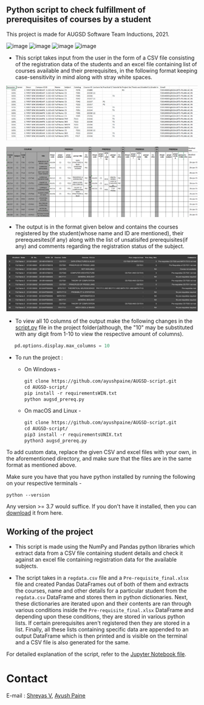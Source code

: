 ## Python script to check fulfillment of prerequisites of courses by a student
 This project is made for AUGSD Software Team Inductions, 2021.


![image](https://img.shields.io/badge/Python-FFD43B?style=for-the-badge&logo=python&logoColor=darkgreen) ![image](https://img.shields.io/badge/Numpy-777BB4?style=for-the-badge&logo=numpy&logoColor=white) ![image](https://img.shields.io/badge/Pandas-2C2D72?style=for-the-badge&logo=pandas&logoColor=white) ![image](https://img.shields.io/badge/Jupyter-F37626.svg?&style=for-the-badge&logo=Jupyter&logoColor=white)

* This script takes input from the user in the form of a CSV file consisting of the registration data of the students and an excel file containing list of courses available and their prerequisites, in the following format keeping case-sensitivity in mind along with stray white spaces.


![registration data](regdata.png)


![course pre-requisites](pre-req.png)


* The output is in the format given below and contains the courses registered by the student(whose name and ID are mentioned), their prerequesites(if any) along with the list of unsatisifed prerequisites(if any) and comments regarding the registration status of the subject. 


![output](output.jpeg)

* To view all 10 columns of the output make the following changes in the [script.py](https://github.com/ayushpaine/AUGSD-script/blob/main/augsd_prereq.py) file in the project folder(although, the "10" may be substituted with any digit from 1-10 to view the respective amount of columns).
```python
   pd.options.display.max_columns = 10
```

* To run the project :
   * On Windows -
     
     ```
     git clone https://github.com/ayushpaine/AUGSD-script.git
     cd AUGSD-script/
     pip install -r requirementsWIN.txt
     python augsd_prereq.py
     ```
   
   * On macOS and Linux -
     
     ```
     git clone https://github.com/ayushpaine/AUGSD-script.git
     cd AUGSD-script/
     pip3 install -r requirementsUNIX.txt
     python3 augsd_prereq.py
     ```

To add custom data, replace the given CSV and excel files with your own, in the aforementioned directory, and make sure that the files are in the same format as mentioned above.

Make sure you have that you have python installed by running the following on your respective terminals -

```
python --version
```

Any version >= 3.7 would suffice. If you don't have it installed, then you can [download](https://www.python.org/downloads/) it from here.


## Working of the project

* This script is made using the NumPy and Pandas python libraries which extract data from a CSV file containing student details and check it against an excel file containing registration data for the available subjects.

* The script takes in a ```regdata.csv``` file and a ```Pre-requisite_final.xlsx``` file and created Pandas DataFrames out of both of them and extracts the courses, name and other details for a particular student from the ```regdata.csv``` DataFrame and stores them in python dictionaries. Next, these dictionaries are iterated upon and their contents are ran through various conditions inside the ```Pre-requisite_final.xlsx``` DataFrame and depending upon these conditions, they are stored in various python lists. If certain prerequisites aren't registered then they are stored in a list. Finally, all these lists containing specific data are appended to an output DataFrame which is then printed and is visible on the terminal and a CSV file is also generated for the same. 

For detailed explanation of the script, refer to the [Jupyter Notebook file](https://github.com/ayushpaine/AUGSD-script/blob/main/AUGSD_prereq.ipynb).

# Contact
E-mail : [Shreyas V](mailto:shreyas.college@gmail.com), [Ayush Paine](mailto:ayushmt701@gmail.com)
